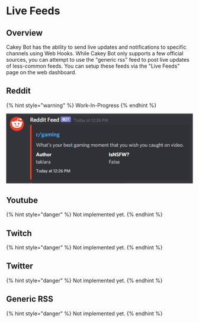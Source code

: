 # Live Feeds

## Overview

Cakey Bot has the ability to send live updates and notifications to specific channels using Web Hooks. While Cakey Bot only supports a few official sources, you can attempt to use the "generic rss" feed to post live updates of less-common feeds. You can setup these feeds via the "Live Feeds" page on the web dashboard.

## Reddit

{% hint style="warning" %}
Work-In-Progress
{% endhint %}

![](../.gitbook/assets/ss5%20%281%29.jpg)

## Youtube

{% hint style="danger" %}
Not implemented yet.
{% endhint %}

## Twitch

{% hint style="danger" %}
Not implemented yet.
{% endhint %}

## Twitter

{% hint style="danger" %}
Not implemented yet.
{% endhint %}

## Generic RSS

{% hint style="danger" %}
Not implemented yet.
{% endhint %}


